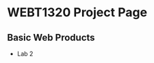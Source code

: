 # WEBT1320 Project Page

<h2>Basic Web Products</h2>

<ul>

<li><a herf="Lab2/index.html" target="blank">Lab 2</a></li>

</ul>